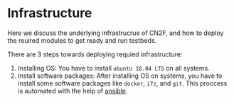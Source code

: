 # Infrastructure

Here we discuss the underlying infrastrucrue of CN2F, and how to deploy the reuired modules to get ready and run testbeds.

There are 3 steps towards deploying requied infrastructure:

1. Installing OS: You have to install `ubuntu 18.04 LTS` on all systems.
2. Install software packages: After installing OS on systems, you have to install some software packages like `docker`, `i7z`, and `git`. This proccess is automated with the help of [ansible](./Ansible/).
